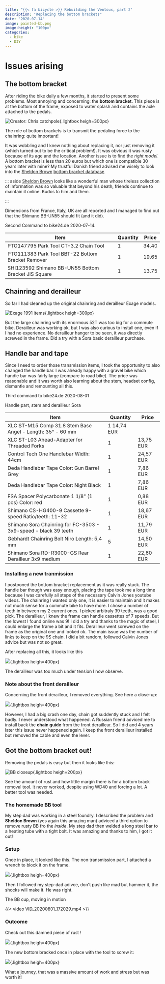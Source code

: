 ```yaml
---
title: "{{< fa bicycle >}} Rebuilding the Ventoux, part 2"
description: "Replacing the bottom brackets"
date: "2020-07-14"
image: painted-bb.png
image-height: "100px"
categories: 
  - bike
  - DIY
---
```


# Issues arising

## The bottom bracket

After riding the bike daily a few months, it started to present some problems.
Most annoying and concerning: the **bottom bracket**. This piece is at the bottom of 
the frame, exposed to water splash and contains the axle attached to the pedals.

![Creator: Chris catchpole](bb.jpg){.lightbox heigh=300px}

The role of bottom brackets is to transmit the pedaling force to the chainring: quite important!

It was wobbling and I knew nothing about replacing it, nor just removing it (which turned out to be the critical problem!). It was obvious it was rusty because of its age and the location. Another issue is to find the _right model_. A bottom bracket is less 
than 20 euros but which one is compatible 30 years later with mine?
My trustful Danish friend advised me wisely to look into the [Sheldon Brown](https://www.sheldonbrown.com) 
[bottom bracket database](https://www.sheldonbrown.com/bbsize.html#shimano).

::: aside
 [Sheldon Brown](https://www.sheldonbrown.com)  looks like a wonderful man whose 
 tireless collection of information was so valuable that beyond his death, friends continue to maintain it online. Kudos to him and them.

:::

Dimensions from France, Italy, UK are all reported and I managed to find out that
 the Shimano BB-UN55 should fit (and it did).

 Second Command to bike24.de 2020-07-14.

| Item                                                | Quantity | Price |
|-----------------------------------------------------|----------|-------|
| PTO147795 Park Tool CT-3.2 Chain Tool               | 1        | 34.40 |
| PTO111383 Park Tool BBT-22 Bottom Bracket Remover   | 1        | 19.65 |
| SHI123592 Shimano BB-UN55 Bottom Bracket JIS Square | 1        | 13.75 |

## Chainring and derailleur

So far I had cleaned up the original chainring and derailleur Exage models.

![Exage 1991 items](signal-2020-05-21-191317.jpg){.lightbox heigh=300px}

But the large chainring with its enormous 52T was too big for a commute bike.
Derailleur was working ok, but I was also curious to install one, even if I had no 
experience. No derailleur hanger to be seen, it was directly screwed in the frame.
Did a try with a Sora basic derailleur purchase.

## Handle bar and tape

Since I need to order those transmission items, I took  the opportunity to also changed the handle bar.
I was already happy with a gravel bike which handle bar was fairly large (compare to road bike). The price was reasonable and it was worth also learning about the stem, headset config, dismantle and remounting all this.

Third command to bike24.de 2020-08-01

Handle part, stem and derailleur Sora


| Item                                                | Quantity | Price |
|-----------------------------------------------------|----------|-------|
| XLC ST-M15 Comp 31.8 Stem Base Angel - Length: 35° - 60 mm | 1   14,74 EUR  |
| XLC ST-L03 Ahead-Adapter for Threaded Forks | 1  | 13,75 EUR    |
| Control Tech One Handlebar Width: 44cm |  1  | 24,57 EUR   | 
| Deda Handlebar Tape Color: Gun Barrel Grey | 1 |  7,86 EUR    |
| Deda Handlebar Tape Color: Night Black | 1  | 7,86 EUR   | 
| FSA Spacer Polycarbonate 1 1/8" (1 pcs) Color: red | 1 |  0,88 EUR  |  
| Shimano CS-HG400-9 Cassette 9-speed Ratio/teeth: 11-32 | 1  | 18,67 EUR   | 
| Shimano Sora Chainring for FC-3503 - 3x9-speed - black  39 teeth | 1 |  11,79 EUR   | 
| Gebhardt Chainring Bolt Niro Length: 5,4 mm | 5 |   14,50 EUR    |
| Shimano Sora RD-R3000-GS Rear Derailleur 3x9 medium | 1 |  22,60 EUR   | 

### Installing a new tranmission

I postponed the bottom bracket replacement as it was really stuck. The handle bar though was easy enough, placing the tape took me a long time because I was carefully all steps of the necessary Calvin Jones youtube videos.
The chainring I wanted only one, it is easier to maintain and it makes not much sense for a commute bike to have more. I chose a number of teeth in between my 2 current ones. I picked arbitraly 39 teeth, was a good pick.
The derailleur, I knew the frame can handle cassettes of 7 speeds. But the lowest I found online was 9! I did a try and thanks to the magic of steel, I could enlarge the frame a bit and it fits.
Derailleur went screwed on the frame as the original one and looked ok. The main issue was the number of links to keep on the 9S chain. I did a bit random, followed Calvin Jones advice but was not so great.

After replacing all this, it looks like this 

![](IMG_20230430_101157.jpg){.lightbox heigh=400px}

The derailleur was too much under tension I now observe.

### Note about the front derailleur

Concerning the front derailleur, I removed everything. See here a close-up:

![](IMG_20200819_084455.jpg){.lightbox heigh=400px}

However, I had a big crash one day, chain got suddently stuck and I felt badly. I never understood what happened. A Russian friend adviced me to install back the **chain guide** from the front derailleur. So I did and 4 years later this issue never happened again. I keep the front derailleur installed but removed the cable and even the lever.

## Got the bottom bracket out!

Removing the pedals is easy but then it looks like this:

![BB closeup](IMG_20200713_130943.jpg){.lightbox heigh=200px}

See the amount of rust and how little margin there is for a bottom brack removal tool. It never worked, despite using WD40 and forcing a lot. A better tool was needed.

### The homemade BB tool

My step dad was working in a steel foundry. I described the problem and **Sheldon Brown** (yes again this amazing man) adviced a third option to remove rusty BB fro the _inside_. My step dad then welded a long steel bar to a heating tube with a tight bolt. It was amazing and thanks to him, I got it out!

### Setup

Once in place, it looked like this. The non transmission part, I attached a wrench to block it on the frame.

![](IMG_20200801_172022.jpg){.lightbox heigh=400px}

Then I followed my step-dad adivce, don't push like mad but hammer it, the shocks will make it. He was right.

The BB cup, moving in motion

{{< video  VID_20200801_172029.mp4 >}}

### Outcome

Check out this damned piece of rust !

![](IMG_20200801_172423_1.jpg){.lightbox heigh=400px}


The new bottom bracked once in place with the tool to screw it:

![](IMG_20200801_175920.jpg){.lightbox heigh=400px}

What a journey, that was a massive amount of work and stress but was worth it!